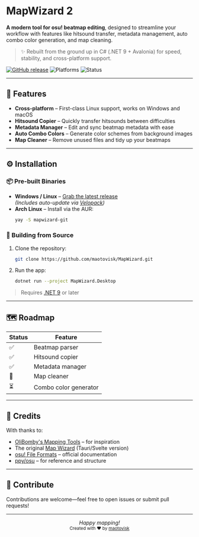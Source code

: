 # MapWizard 2

**A modern tool for osu! beatmap editing**, designed to streamline your workflow with features like hitsound transfer, metadata management, auto combo color generation, and map cleaning.

> ✨ Rebuilt from the ground up in C# (.NET 9 + Avalonia) for speed, stability, and cross-platform support.

[![GitHub release](https://img.shields.io/github/v/release/maotovisk/MapWizard?style=flat-square)](https://github.com/maotovisk/MapWizard/releases)
![Platforms](https://img.shields.io/badge/platforms-Windows%20|%20Linux%20|%20macOS-blue?style=flat-square)
![Status](https://img.shields.io/badge/status-Map%20Cleaner%20in%20Progress-yellow?style=flat-square)

---

## 🎯 Features

- **Cross-platform** – First-class Linux support, works on Windows and macOS  
- **Hitsound Copier** – Quickly transfer hitsounds between difficulties  
- **Metadata Manager** – Edit and sync beatmap metadata with ease  
- **Auto Combo Colors** – Generate color schemes from background images  
- **Map Cleaner** – Remove unused files and tidy up your beatmaps  

---

## ⚙️ Installation

### 📦 Pre-built Binaries

- **Windows / Linux** – [Grab the latest release](https://github.com/maotovisk/MapWizard/releases)  
  *(Includes auto-update via [Velopack](https://velopack.io/))*  
- **Arch Linux** – Install via the AUR:  
  ```bash
  yay -S mapwizard-git
  ```

### 🔧 Building from Source

1. Clone the repository:
   ```bash
   git clone https://github.com/maotovisk/MapWizard.git
   ```
2. Run the app:
   ```bash
   dotnet run --project MapWizard.Desktop
   ```

> Requires [.NET 9](https://dotnet.microsoft.com/) or later

---

## 🗺 Roadmap

| Status | Feature               |
|--------|-----------------------|
| ✅     | Beatmap parser         |
| ✅     | Hitsound copier        |
| ✅     | Metadata manager       |
| 🚧     | Map cleaner            |
| ⏳     | Combo color generator  |

---

## 🙌 Credits

With thanks to:

- [OliBomby's Mapping Tools](https://github.com/olibomby/mapping_tools) – for inspiration  
- The original [Map Wizard](https://github.com/maotovisk/map-wizard) (Tauri/Svelte version)  
- [osu! File Formats](https://osu.ppy.sh/help/wiki/osu!_File_Formats) – official documentation  
- [ppy/osu](https://github.com/ppy/osu) – for reference and structure  

---

## 🤝 Contribute

Contributions are welcome—feel free to open issues or submit pull requests!

---

<p align="center">
  <em>Happy mapping!</em><br/>
  <sub>Created with ❤️ by <a href="https://github.com/maotovisk">maotovisk</a></sub>
</p>
